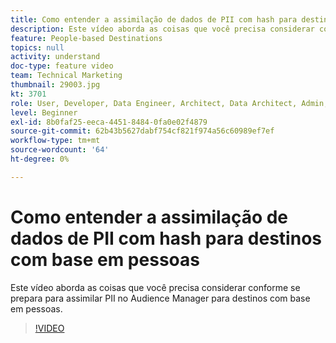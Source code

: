 ```yaml
---
title: Como entender a assimilação de dados de PII com hash para destinos com base em pessoas
description: Este vídeo aborda as coisas que você precisa considerar conforme se prepara para assimilar PII no Audience Manager para destinos com base em pessoas.
feature: People-based Destinations
topics: null
activity: understand
doc-type: feature video
team: Technical Marketing
thumbnail: 29003.jpg
kt: 3701
role: User, Developer, Data Engineer, Architect, Data Architect, Admin, Leader
level: Beginner
exl-id: 8b0faf25-eeca-4451-8484-0fa0e02f4879
source-git-commit: 62b43b5627dabf754cf821f974a56c60989ef7ef
workflow-type: tm+mt
source-wordcount: '64'
ht-degree: 0%

---
```


# Como entender a assimilação de dados de PII com hash para destinos com base em pessoas

Este vídeo aborda as coisas que você precisa considerar conforme se prepara para assimilar PII no Audience Manager para destinos com base em pessoas.

>[!VIDEO](https://video.tv.adobe.com/v/29003/?quality=12)
